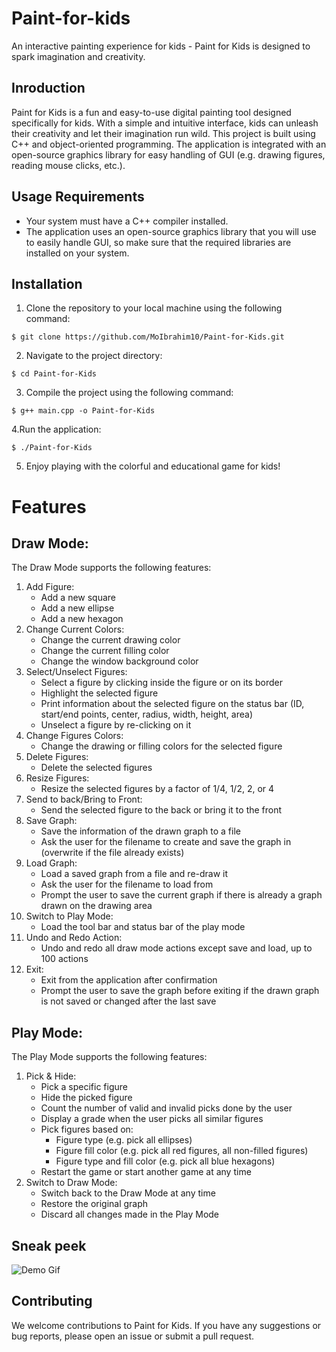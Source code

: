 # Paint-for-kids
An interactive painting experience for kids - Paint for Kids is designed to spark imagination and creativity.


## Inroduction
Paint for Kids is a fun and easy-to-use digital painting tool designed specifically for kids. With a simple and intuitive interface, kids can unleash their creativity and let their imagination run wild. This project is built using C++ and object-oriented programming. The application is integrated with an open-source graphics library for easy handling of GUI (e.g. drawing figures, reading mouse clicks, etc.).


## Usage Requirements
- Your system must have a C++ compiler installed.
- The application uses an open-source graphics library that you will use to easily handle GUI, so make sure that the required libraries are installed on your system.

## Installation
1. Clone the repository to your local machine using the following command:
```shell
$ git clone https://github.com/MoIbrahim10/Paint-for-Kids.git
```
2. Navigate to the project directory:
```shell
$ cd Paint-for-Kids
```

3. Compile the project using the following command:
```shell
$ g++ main.cpp -o Paint-for-Kids
```
4.Run the application:
```shell
$ ./Paint-for-Kids
```
5. Enjoy playing with the colorful and educational game for kids!

# Features

## Draw Mode: 
The Draw Mode supports the following features: 
1. Add Figure: 
   - Add a new square
   - Add a new ellipse
   - Add a new hexagon
2. Change Current Colors:
   - Change the current drawing color
   - Change the current filling color
   - Change the window background color
3. Select/Unselect Figures:
   - Select a figure by clicking inside the figure or on its border
   - Highlight the selected figure
   - Print information about the selected figure on the status bar (ID, start/end points, center, radius, width, height, area)
   - Unselect a figure by re-clicking on it
4. Change Figures Colors:
   - Change the drawing or filling colors for the selected figure
5. Delete Figures: 
   - Delete the selected figures
6. Resize  Figures: 
   - Resize the selected figures by a factor of 1/4, 1/2, 2, or 4
7. Send to back/Bring to Front:
   - Send the selected figure to the back or bring it to the front
8. Save Graph: 
   - Save the information of the drawn graph to a file
   - Ask the user for the filename to create and save the graph in (overwrite if the file already exists)
9. Load Graph: 
   - Load a saved graph from a file and re-draw it
   - Ask the user for the filename to load from
   - Prompt the user to save the current graph if there is already a graph drawn on the drawing area
10. Switch to Play Mode: 
    - Load the tool bar and status bar of the play mode
11. Undo and Redo Action: 
    - Undo and redo all draw mode actions except save and load, up to 100 actions
12. Exit: 
    - Exit from the application after confirmation
    - Prompt the user to save the graph before exiting if the drawn graph is not saved or changed after the last save

## Play Mode: 
The Play Mode supports the following features:
1. Pick & Hide:
   - Pick a specific figure
   - Hide the picked figure
   - Count the number of valid and invalid picks done by the user
   - Display a grade when the user picks all similar figures
   - Pick figures based on:
     - Figure type (e.g. pick all ellipses)
     - Figure fill color (e.g. pick all red figures, all non-filled figures)
     - Figure type and fill color (e.g. pick all blue hexagons)
   - Restart the game or start another game at any time
2. Switch to Draw Mode: 
   - Switch back to the Draw Mode at any time
   - Restore the original graph
   - Discard all changes made in the Play Mode

## Sneak peek
![Demo Gif](https://github.com/MoIbrahim10/Paint-for-kids/blob/main/paint%20for%20kids.gif)

## Contributing

We welcome contributions to Paint for Kids. If you have any suggestions or bug reports, please open an issue or submit a pull request.
